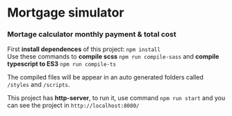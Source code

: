 # Mortgage simulator
### Mortage calculator monthly payment & total cost

First **install dependences** of this project: `npm install`  
Use these commands to **compile scss** `npm run compile-sass` and **compile typescript to ES3** `npm run compile-ts`  

The compiled files will be appear in an auto generated folders called `/styles` and `/scripts`.

This project has **http-server**, to run it, use command `npm run start` and you can see the project in `http://localhost:8080/` 
